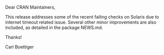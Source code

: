 Dear CRAN Maintainers,

This release addresses some of the recent failing checks on Solaris
due to internet timeout related issue.
Several other minor improvements are also included, as detailed
in the package NEWS.md.

Thanks!

Carl Boettiger

